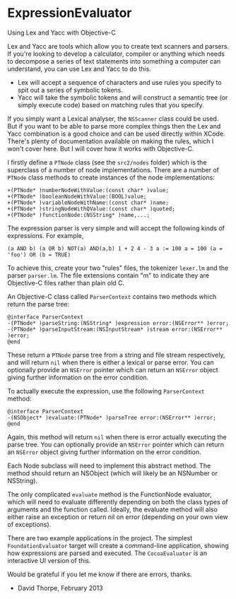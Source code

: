 ExpressionEvaluator
===================

Using Lex and Yacc with Objective-C

Lex and Yacc are tools which allow you to create text scanners and parsers. If you're looking
to develop a calculator, compiler or anything which needs to decompose a series of text
statements into something a computer can understand, you can use Lex and Yacc to do this.

 * Lex will accept a sequence of characters and use rules you specify to spit out a series of
   symbolic tokens. 
 * Yacc will take the symbolic tokens and will construct a semantic tree (or simply execute 
   code) based on matching rules that you specify.

If you simply want a Lexical analyser, the `NSScanner` class could be used. But if you want to
be able to parse more complex things then the Lex and Yacc combination is a good choice and can
be used directly within XCode. There's plenty of documentation available on making the rules,
which I won't cover here. But I will cover how it works with Objective-C.

I firstly define a `PTNode` class (see the `src2/nodes` folder)
which is the superclass of a number of node implementations. There are a number of
`PTNode` class methods to create instances of the node implementations:

```objc
+(PTNode* )numberNodeWithValue:(const char* )value;
+(PTNode* )booleanNodeWithValue:(BOOL)value;
+(PTNode* )variableNodeWithName:(const char* )name;
+(PTNode* )stringNodeWithQValue:(const char* )quoted;
+(PTNode* )functionNode:(NSString* )name,...;
```

The expression parser is very simple and will accept the following kinds of expressions. For example,

```objc
(a AND b) (a OR b) NOT(a) AND(a,b) 1 + 2 4 - 3 a := 100 a = 100 (a = 'foo') OR (b = TRUE)
```

To achieve this, create your two "rules" files, the tokenizer `lexer.lm` and the parser `parser.lm`.
The file extensions contain "m" to indicate they are Objective-C files rather than plain old C.

An Objective-C class called `ParserContext` contains two methods which return the parse tree:

```objc
@interface ParserContext
-(PTNode* )parseString:(NSString* )expression error:(NSError** )error;
-(PTNode* )parseInputStream:(NSInputStream* )stream error:(NSError** )error;
@end
```

These return a `PTNode` parse tree from a string and file stream respectively,
and will return `nil` when there is either a lexical or parse error. You can optionally
provide an `NSError` pointer which can return an `NSError` object giving further information
on the error condition.

To actually execute the expression, use the following `ParserContext` method:

```objc
@interface ParserContext
-(NSObject* )evaluate:(PTNode* )parseTree error:(NSError** )error;
@end
```

Again, this method will return `nil` when there is error actually executing the parse tree.
You can optionally provide an `NSError` pointer which can return an `NSError` object giving further information
on the error condition.

Each Node subclass will need to implement this abstract method. The method should return an
NSObject (which will likely be an NSNumber or NSString).

The only complicated `evaluate` method is the FunctionNode evaluator, which will need to evaluate
differently depending on both the class types of arguments and the function called. Ideally,
the evaluate method will also either raise an exception or return nil on error (depending on
your own view of exceptions).

There are two example applications in the project. The simplest `FoundationEvaluator` 
target will create a command-line application, showing how expressions are parsed and
executed. The `CocoaEvaluator` is an interactive UI version of this.

Would be grateful if you let me know if there are errors, thanks.

- David Thorpe, February 2013

